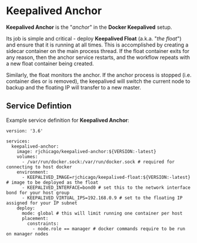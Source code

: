 # Keepalived Anchor

**Keepalived Anchor** is the "*anchor*" in the **Docker Keepalived** setup.

Its job is simple and critical - deploy **Keepalived Float** (a.k.a. "*the float*") and ensure that it is running at all times. This is accomplished by creating a sidecar container on the main process thread. If the float container exits for any reason, then the anchor service restarts, and the workflow repeats with a new float container being created.

Similarly, the float monitors the anchor. If the anchor process is stopped (i.e. container dies or is removed), the keepalived will switch the current node to backup and the floating IP will transfer to a new master.

## Service Defintion

Example service definition for **Keepalived Anchor**:

```
version: '3.6'

services:
  keepalived-anchor:
    image: rjchicago/keepalived-anchor:${VERSION:-latest}
    volumes:
      - /var/run/docker.sock:/var/run/docker.sock # required for connecting to host docker
    environment:
      - KEEPALIVED_IMAGE=rjchicago/keepalived-float:${VERSION:-latest} # image to be deployed as the float
      - KEEPALIVED_INTERFACE=bond0 # set this to the network interface bond for your host group
      - KEEPALIVED_VIRTUAL_IPS=192.168.0.9 # set to the floating IP assigned for your IP subnet
    deploy:
      mode: global # this will limit running one container per host
      placement:
        constraints:
          - node.role == manager # docker commands require to be run on manager nodes
```
